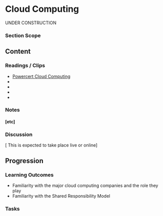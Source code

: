 # Cloud Computing    
UNDER CONSTRUCTION  
### Section Scope  
## Content  
### Readings / Clips  
- [Powercert Cloud Computing](https://www.youtube.com/watch?v=_a6us8kaq0g)
- []()
- []()
- []()
- []()
### Notes  
#### [etc]  
### Discussion  
[ This is expected to take place live or online]
## Progression  
### Learning Outcomes  
- Familiarity with the major cloud computing companies and the role they play
- Familiarity with the Shared Responsibility Model
### Tasks  

